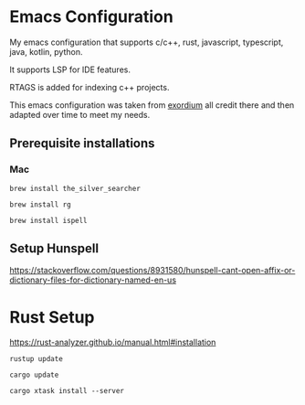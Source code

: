 # Emacs Configuration

My emacs configuration that supports c/c++, rust, javascript, typescript, java, kotlin, python.

It supports LSP for IDE features.

RTAGS is added for indexing c++ projects.

This emacs configuration was taken from [exordium](https://github.com/emacs-exordium/exordium) all credit there and then adapted over time to meet my needs.

## Prerequisite installations

### Mac
`brew install the_silver_searcher`

`brew install rg`

`brew install ispell`

## Setup Hunspell
https://stackoverflow.com/questions/8931580/hunspell-cant-open-affix-or-dictionary-files-for-dictionary-named-en-us

# Rust Setup
https://rust-analyzer.github.io/manual.html#installation

`rustup update`

`cargo update`

`cargo xtask install --server`
